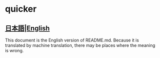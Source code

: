 # quicker

[日本語](./README.md)|[English](./README_en.md)
---
This document is the English version of README.md.
Because it is translated by machine translation, there may be places where the meaning is wrong.


